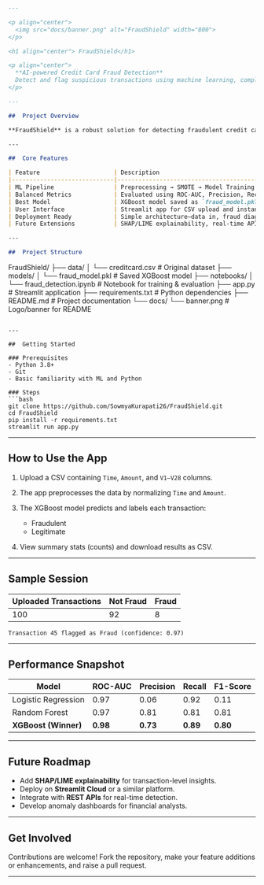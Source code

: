 ```markdown
---

<p align="center">
  <img src="docs/banner.png" alt="FraudShield" width="800">
</p>

<h1 align="center"> FraudShield</h1>

<p align="center">  
  **AI-powered Credit Card Fraud Detection**  
  Detect and flag suspicious transactions using machine learning, complete with a user-friendly Streamlit interface.
</p>

---

##  Project Overview

**FraudShield** is a robust solution for detecting fraudulent credit card transactions using machine learning techniques. Trained on anonymized features plus normalized transaction attributes, the model is deployed via a sleek **Streamlit** app—letting you upload data and get real-time predictions instantly.

---

##  Core Features

| Feature                     | Description                                                                 |
|-----------------------------|-----------------------------------------------------------------------------|
| ML Pipeline                 | Preprocessing → SMOTE → Model Training (LogReg, Random Forest, XGBoost)     |
| Balanced Metrics            | Evaluated using ROC-AUC, Precision, Recall, and F1-score                    |
| Best Model                  | XGBoost model saved as `fraud_model.pkl` for high accuracy                  |
| User Interface              | Streamlit app for CSV upload and instant fraud detection                    |
| Deployment Ready            | Simple architecture—data in, fraud diagnosis out                            |
| Future Extensions           | SHAP/LIME explainability, real-time APIs, CI/CD, dashboard integration      |

---

##  Project Structure

```

FraudShield/
├── data/
│   └── creditcard.csv             # Original dataset
├── models/
│   └── fraud\_model.pkl            # Saved XGBoost model
├── notebooks/
│   └── fraud\_detection.ipynb      # Notebook for training & evaluation
├── app.py                         # Streamlit application
├── requirements.txt               # Python dependencies
├── README.md                      # Project documentation
└── docs/
└── banner.png                 # Logo/banner for README

````

---

##  Getting Started

### Prerequisites
- Python 3.8+
- Git
- Basic familiarity with ML and Python

### Steps
```bash
git clone https://github.com/SowmyaKurapati26/FraudShield.git
cd FraudShield
pip install -r requirements.txt
streamlit run app.py
````

---

## How to Use the App

1. Upload a CSV containing `Time`, `Amount`, and `V1–V28` columns.
2. The app preprocesses the data by normalizing `Time` and `Amount`.
3. The XGBoost model predicts and labels each transaction:

   * Fraudulent
   * Legitimate
4. View summary stats (counts) and download results as CSV.

---

## Sample Session

| Uploaded Transactions | Not Fraud | Fraud |
| --------------------- | --------- | ----- |
| 100                   | 92        | 8     |

```plaintext
Transaction 45 flagged as Fraud (confidence: 0.97)
```

---

## Performance Snapshot

| Model                | ROC-AUC  | Precision | Recall   | F1-Score |
| -------------------- | -------- | --------- | -------- | -------- |
| Logistic Regression  | 0.97     | 0.06      | 0.92     | 0.11     |
| Random Forest        | 0.97     | 0.81      | 0.81     | 0.81     |
| **XGBoost (Winner)** | **0.98** | **0.73**  | **0.89** | **0.80** |

---

## Future Roadmap

* Add **SHAP/LIME explainability** for transaction-level insights.
* Deploy on **Streamlit Cloud** or a similar platform.
* Integrate with **REST APIs** for real-time detection.
* Develop anomaly dashboards for financial analysts.

---

## Get Involved

Contributions are welcome! Fork the repository, make your feature additions or enhancements, and raise a pull request.

---

```